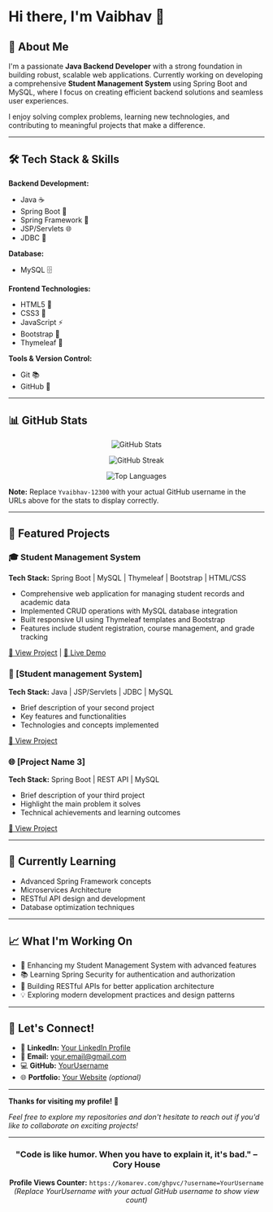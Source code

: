 # Hi there, I'm Vaibhav 👋

## 🚀 About Me
I'm a passionate **Java Backend Developer** with a strong foundation in building robust, scalable web applications. Currently working on developing a comprehensive **Student Management System** using Spring Boot and MySQL, where I focus on creating efficient backend solutions and seamless user experiences.

I enjoy solving complex problems, learning new technologies, and contributing to meaningful projects that make a difference.

---

## 🛠️ Tech Stack & Skills

**Backend Development:**
- Java ☕
- Spring Boot 🚀
- Spring Framework 🌱
- JSP/Servlets 🌐
- JDBC 🔗

**Database:**
- MySQL 🗄️

**Frontend Technologies:**
- HTML5 📝
- CSS3 🎨
- JavaScript ⚡
- Bootstrap 📱
- Thymeleaf 🍃

**Tools & Version Control:**
- Git 📚
- GitHub 🐙

---

## 📊 GitHub Stats

<div align="center">
  
![GitHub Stats](https://github-readme-stats.vercel.app/api?username=YourUsername&show_icons=true&theme=tokyonight&count_private=true)

![GitHub Streak](https://streak-stats.demolab.com/?user=YourUsername&theme=tokyonight)

![Top Languages](https://github-readme-stats.vercel.app/api/top-langs/?username=YourUsername&layout=compact&theme=tokyonight)

</div>

**Note:** Replace `Yvaibhav-12300` with your actual GitHub username in the URLs above for the stats to display correctly.

---

## 🎯 Featured Projects

### 🎓 Student Management System
**Tech Stack:** Spring Boot | MySQL | Thymeleaf | Bootstrap | HTML/CSS
- Comprehensive web application for managing student records and academic data
- Implemented CRUD operations with MySQL database integration
- Built responsive UI using Thymeleaf templates and Bootstrap
- Features include student registration, course management, and grade tracking

[🔗 View Project](https://github.com/YourUsername/student-management-system) | [🚀 Live Demo](your-demo-link)

### 📝 [Student management System]
**Tech Stack:** Java | JSP/Servlets | JDBC | MySQL
- Brief description of your second project
- Key features and functionalities
- Technologies and concepts implemented

[🔗 View Project](https://github.com/YourUsername/project-2)

### 🌐 [Project Name 3]
**Tech Stack:** Spring Boot | REST API | MySQL
- Brief description of your third project
- Highlight the main problem it solves
- Technical achievements and learning outcomes

[🔗 View Project](https://github.com/YourUsername/project-3)

---

## 🌱 Currently Learning
- Advanced Spring Framework concepts
- Microservices Architecture
- RESTful API design and development
- Database optimization techniques

---

## 📈 What I'm Working On
- 🔨 Enhancing my Student Management System with advanced features
- 📚 Learning Spring Security for authentication and authorization
- 🎯 Building RESTful APIs for better application architecture
- 💡 Exploring modern development practices and design patterns

---

## 🤝 Let's Connect!

- 💼 **LinkedIn:** [Your LinkedIn Profile](https://linkedin.com/in/your-profile)
- 📧 **Email:** your.email@gmail.com
- 💻 **GitHub:** [YourUsername](https://github.com/YourUsername)
- 🌐 **Portfolio:** [Your Website](https://yourwebsite.com) *(optional)*

---

**Thanks for visiting my profile! 🚀**

*Feel free to explore my repositories and don't hesitate to reach out if you'd like to collaborate on exciting projects!*

---

<div align="center">
  
### "Code is like humor. When you have to explain it, it's bad." – Cory House

**Profile Views Counter:** `https://komarev.com/ghpvc/?username=YourUsername`
*(Replace YourUsername with your actual GitHub username to show view count)*

</div>
